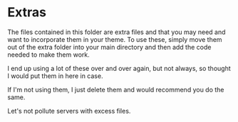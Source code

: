 Extras
================

The files contained in this folder are extra files and that you may need and want to incorporate them in your theme. 
To use these, simply move them out of the extra folder into your main directory and then add the code needed to make them work.
 
I end up using a lot of these over and over again, but not always, so thought I would put them in here in case. 

If I'm not using them, I just delete them and would recommend you do the same.
 
Let's not pollute servers with excess files. 



